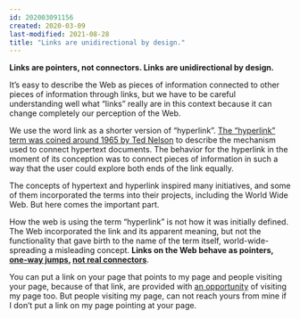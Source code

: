 ```yaml
---
id: 202003091156
created: 2020-03-09
last-modified: 2021-08-28
title: "Links are unidirectional by design."
---
```

**Links are pointers, not connectors. Links are unidirectional by design.**

It’s easy to describe the Web as pieces of information connected to other pieces of information through links, but we have to be careful understanding well what “links” really are in this context because it can change completely our perception of the Web.

We use the word link as a shorter version of “hyperlink”. [The “hyperlink” term was coined around 1965 by Ted Nelson](202003091220) to describe the mechanism used to connect hypertext documents. The behavior for the hyperlink in the moment of its conception was to connect pieces of information in such a way that the user could explore both ends of the link equally.

The concepts of hypertext and hyperlink inspired many initiatives, and some of them incorporated the terms into their projects, including the World Wide Web. But here comes the important part.

How the web is using the term “hyperlink” is not how it was initially defined. The Web incorporated the link and its apparent meaning, but not the functionality that gave birth to the name of the term itself, world-wide-spreading a misleading concept. **Links on the Web behave as pointers, [one-way jumps](202003091222), [not real connectors](202003091223)**.

You can put a link on your page that points to my page and people visiting your page, because of that link, are provided with [an opportunity](202003091224) of visiting my page too. But people visiting my page, can not reach yours from mine if I don’t put a link on my page pointing at your page.